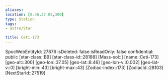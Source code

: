 ```yaml
---
aliases: 
location: [8.46,37.05,300]
type: Station
tags:
- astro/Star

title: Ceti-173
---
```

SpocWebEntityId: 27876
isDeleted: false
isReadOnly: false
confidential: public
[star-class::B9]
[star-class-id::28188]
[Mass-sol::]
[name::Ceti-173]
[geo-alt::300]
[geo-lon::37.05]
[geo-lat::8.46]
[geo-lon-v::0.002]
[geo-lat-v::0]
[bright-min::43]
[bright-max::43]
[Zodiac-index::173]
[ZodiacId::28103]
[NextStarId::27519]



